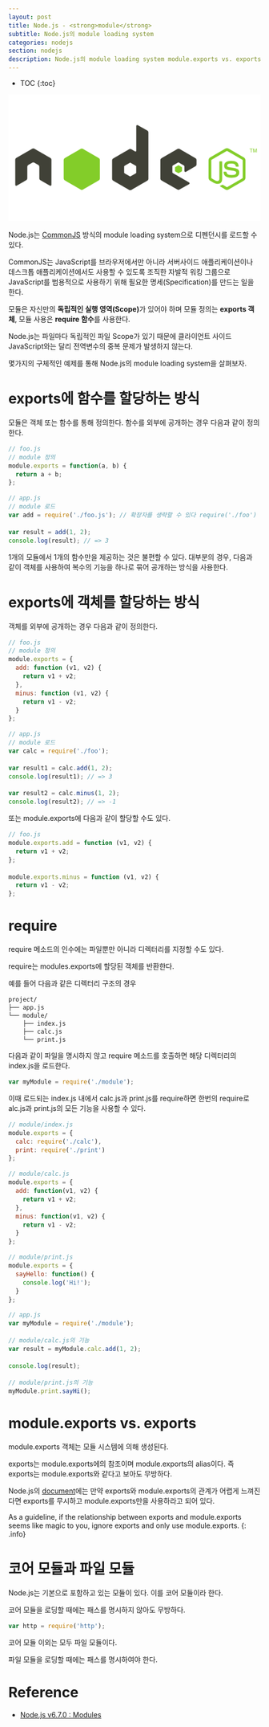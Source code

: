 ```yaml
---
layout: post
title: Node.js - <strong>module</strong>
subtitle: Node.js의 module loading system
categories: nodejs
section: nodejs
description: Node.js의 module loading system module.exports vs. exports
---
```


* TOC
{:toc}

![node-logo](/img/node-logo.png)

Node.js는 [CommonJS](http://www.commonjs.org/) 방식의 module loading system으로 디펜던시를 로드할 수 있다.

CommonJS는 JavaScript를 브라우저에서만 아니라 서버사이드 애플리케이션이나 데스크톱 애플리케이션에서도 사용할 수 있도록 조직한 자발적 워킹 그룹으로 JavaScript를 범용적으로 사용하기 위해 필요한 명세(Specification)를 만드는 일을 한다.

모듈은 자신만의 <strong>독립적인 실행 영역(Scope)</strong>가 있어야 하며 모듈 정의는 <strong>exports 객체</strong>, 모듈 사용은 <strong>require 함수</strong>를 사용한다.

Node.js는 파일마다 독립적인 파일 Scope가 있기 때문에 클라이언트 사이드 JavaScript와는 달리 전역변수의 중복 문제가 발생하지 않는다.

몇가지의 구체적인 예제를 통해 Node.js의 module loading system을 살펴보자.

# exports에 함수를 할당하는 방식

모듈은 객체 또는 함수를 통해 정의한다. 함수를 외부에 공개하는 경우 다음과 같이 정의한다.

```javascript
// foo.js
// module 정의
module.exports = function(a, b) {
  return a + b;
};
```

```javascript
// app.js
// module 로드
var add = require('./foo.js'); // 확장자를 생략할 수 있다 require('./foo')

var result = add(1, 2);
console.log(result); // => 3
```

1개의 모듈에서 1개의 함수만을 제공하는 것은 불편할 수 있다. 대부분의 경우, 다음과 같이 객체를 사용하여 복수의 기능을 하나로 묶어 공개하는 방식을 사용한다.

# exports에 객체를 할당하는 방식

객체를 외부에 공개하는 경우 다음과 같이 정의한다.

```javascript
// foo.js
// module 정의
module.exports = {
  add: function (v1, v2) {
    return v1 + v2;
  },
  minus: function (v1, v2) {
    return v1 - v2;
  }
};
```

```javascript
// app.js
// module 로드
var calc = require('./foo');

var result1 = calc.add(1, 2);
console.log(result1); // => 3

var result2 = calc.minus(1, 2);
console.log(result2); // => -1
```

또는 module.exports에 다음과 같이 할당할 수도 있다.

```javascript
// foo.js
module.exports.add = function (v1, v2) {
  return v1 + v2;  
};

module.exports.minus = function (v1, v2) {
  return v1 - v2;  
};
```

# require

require 메소드의 인수에는 파일뿐만 아니라 디렉터리를 지정할 수도 있다.

require는 modules.exports에 할당된 객체를 반환한다.

예를 들어 다음과 같은 디렉터리 구조의 경우

```
project/
├── app.js
└── module/
    ├── index.js
    ├── calc.js
    └── print.js
```

다음과 같이 파일을 명시하지 않고 require 메소드를 호출하면 해당 디렉터리의 index.js을 로드한다.

```javascript
var myModule = require('./module');
```

이때 로드되는 index.js 내에서 calc.js과 print.js를 require하면 한번의 require로 alc.js과 print.js의 모든 기능을 사용할 수 있다.

```javascript
// module/index.js
module.exports = {
  calc: require('./calc'),
  print: require('./print')
};
```

```javascript
// module/calc.js
module.exports = {
  add: function(v1, v2) {
    return v1 + v2;
  },
  minus: function(v1, v2) {
    return v1 - v2;
  }
};
```

```javascript
// module/print.js
module.exports = {
  sayHello: function() {
    console.log('Hi!');
  }
};
```

```javascript
// app.js
var myModule = require('./module');

// module/calc.js의 기능
var result = myModule.calc.add(1, 2);

console.log(result);

// module/print.js의 기능
myModule.print.sayHi();
```

# module.exports vs. exports

module.exports 객체는 모듈 시스템에 의해 생성된다.

exports는 module.exports에의 참조이며 module.exports의 alias이다. 즉 exports는 module.exports와 같다고 보아도 무방하다.

Node.js의 [document](https://nodejs.org/dist/latest-v6.x/docs/api/modules#modules_exports_alias)에는 만약 exports와 module.exports의 관계가 어렵게 느껴진다면 exports를 무시하고 module.exports만을 사용하라고 되어 있다.

As a guideline, if the relationship between exports and module.exports seems like magic to you, ignore exports and only use module.exports.
{: .info}

# 코어 모듈과 파일 모듈

Node.js는 기본으로 포함하고 있는 모듈이 있다. 이를 코어 모듈이라 한다.

코어 모듈을 로딩할 때에는 패스를 명시하지 않아도 무방하다.

```javascript
var http = require('http');
```

코어 모듈 이외는 모두 파일 모듈이다.

파일 모듈을 로딩할 때에는 패스를 명시하여야 한다.

# Reference

* [Node.js v6.7.0 : Modules](https://nodejs.org/dist/latest-v6.x/docs/api/modules.html)
